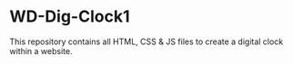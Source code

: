 # WD-Dig-Clock1
This repository contains all HTML, CSS & JS files to create a digital clock within a website.

